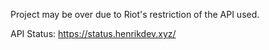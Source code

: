 Project may be over due to Riot's restriction of the API used.  

API Status: https://status.henrikdev.xyz/

